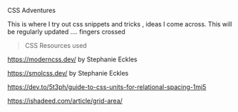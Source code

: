 CSS Adventures

This is where I try out css snippets and tricks ,  ideas I come across.
This will be regularly updated .... fingers crossed

> CSS Resources used

https://moderncss.dev/ by Stephanie Eckles

https://smolcss.dev/ by Stephanie Eckles

https://dev.to/5t3ph/guide-to-css-units-for-relational-spacing-1mj5

https://ishadeed.com/article/grid-area/